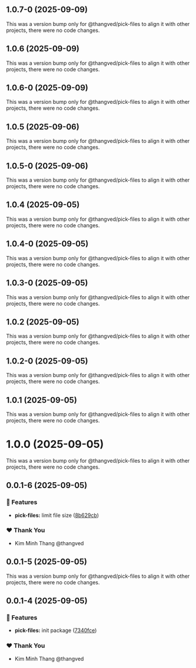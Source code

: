 ## 1.0.7-0 (2025-09-09)

This was a version bump only for @thangved/pick-files to align it with other projects, there were no code changes.

## 1.0.6 (2025-09-09)

This was a version bump only for @thangved/pick-files to align it with other projects, there were no code changes.

## 1.0.6-0 (2025-09-09)

This was a version bump only for @thangved/pick-files to align it with other projects, there were no code changes.

## 1.0.5 (2025-09-06)

This was a version bump only for @thangved/pick-files to align it with other projects, there were no code changes.

## 1.0.5-0 (2025-09-06)

This was a version bump only for @thangved/pick-files to align it with other projects, there were no code changes.

## 1.0.4 (2025-09-05)

This was a version bump only for @thangved/pick-files to align it with other projects, there were no code changes.

## 1.0.4-0 (2025-09-05)

This was a version bump only for @thangved/pick-files to align it with other projects, there were no code changes.

## 1.0.3-0 (2025-09-05)

This was a version bump only for @thangved/pick-files to align it with other projects, there were no code changes.

## 1.0.2 (2025-09-05)

This was a version bump only for @thangved/pick-files to align it with other projects, there were no code changes.

## 1.0.2-0 (2025-09-05)

This was a version bump only for @thangved/pick-files to align it with other projects, there were no code changes.

## 1.0.1 (2025-09-05)

This was a version bump only for @thangved/pick-files to align it with other projects, there were no code changes.

# 1.0.0 (2025-09-05)

This was a version bump only for @thangved/pick-files to align it with other projects, there were no code changes.

## 0.0.1-6 (2025-09-05)

### 🚀 Features

- **pick-files:** limit file size ([8b629cb](https://github.com/thangved/pick-files/commit/8b629cb))

### ❤️ Thank You

- Kim Minh Thang @thangved

## 0.0.1-5 (2025-09-05)

This was a version bump only for @thangved/pick-files to align it with other projects, there were no code changes.

## 0.0.1-4 (2025-09-05)

### 🚀 Features

- **pick-files:** init package ([7340fce](https://github.com/thangved/pick-files/commit/7340fce))

### ❤️ Thank You

- Kim Minh Thang @thangved
